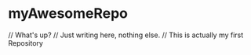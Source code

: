 # myAwesomeRepo
// What's up?
// Just writing here, nothing else.
// This is actually my first Repository
